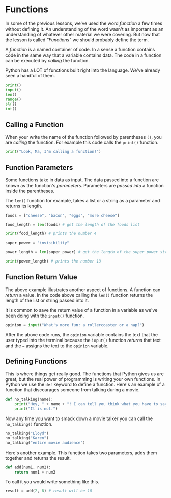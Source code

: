 # Functions

In some of the previous lessons, we've used the word _function_ a few times without defining it. An understanding of the word wasn't as important as an understanding of whatever other material we were covering. But now that the lesson is called _"Functions"_ we should probably define the term.

A _function_ is a named container of code. In a sense a function contains code in the same way that a variable contains data. The code in a function can be executed by _calling_ the function.

Python has a LOT of functions built right into the language. We've already seen a handful of them.

```python
print()
input()
len()
range()
str()
int()
```

## Calling a Function

When your write the name of the function followed by parentheses `()`, you are _calling_ the function. For example this code calls the `print()` function.

```python
print("Look, Ma, I'm calling a function!")
```

## Function Parameters

Some functions take in data as input. The data passed into a function are known as the function's _parameters_. Parameters are _passed into_ a function inside the parentheses.

The `len()` function for example, takes a list or a string as a parameter and returns its length.

```python
foods = ["cheese", "bacon", "eggs", "more cheese"]

food_length = len(foods) # get the length of the foods list

print(food_length) # prints the number 4
```

```python
super_power = "invisibility"

power_length = len(super_power) # get the length of the super_power string

print(power_length) # prints the number 13
```

## Function Return Value

The above example illustrates another aspect of functions. A function can _return_ a value. In the code above calling the `len()` function returns the length of the list or string passed into it.

It is common to save the return value of a function in a variable as we've been doing with the `input()` function.

```python
opinion = input("What's more fun: a rollercoaster or a nap?")
```

After the above code runs, the `opinion` variable contains the text that the user typed into the terminal because the `input()` function _returns_ that text and the `=` assigns the text to the `opinion` variable.

## Defining Functions

This is where things get really good. The functions that Python gives us are great, but the real power of programming is writing your own functions. In Python we use the `def` keyword to define a function. Here's an example of a function that discourages someone from talking during a movie.

```python
def no_talking(name):
    print("Hey, " + name + "! I can tell you think what you have to say is important.")
    print("It is not.")
```

Now any time you want to smack down a movie talker you can call the `no_talking()` function.

```python
no_talking("Lloyd")
no_talking("Karen")
no_talking("entire movie audience")
```

Here's another example. This function takes two parameters, adds them together and returns the result.

```python
def add(num1, num2):
    return num1 + num2
```

To call it you would write something like this.

```python
result = add(2, 8) # result will be 10
```

